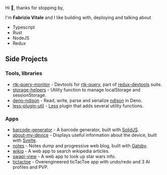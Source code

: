 Hi 👋, thanks for stopping by, <br/>

I'm **Fabrizio Vitale** and I like building with, deploying and talking about

- Typescript
- Rust
- NodeJS
- Redux

## Side Projects

### Tools, libraries

- [rtk-query-monitor](https://www.npmjs.com/package/@redux-devtools/rtk-query-monitor) - Devtools for [rtk-query](https://redux-toolkit.js.org/rtk-query/overview), part of [redux-devtools](https://github.com/reduxjs/redux-devtools) suite.
- [storage-helpers](https://github.com/FaberVitale/storage-helpers) - Utility function to manage localStorage and sessionStorage.
- [deno-ndjson](https://github.com/FaberVitale/deno-ndjson) - Read, write, parse and serialize [ndjson](http://ndjson.org/) in Deno.
- [less-plugin-util](https://github.com/FaberVitale/less-plugin-util) - [Less](https://lesscss.org/) plugin that adds several utility functions.

### Apps

- [barcode-generator](https://fabervitale.github.io/solid-bricks/examples/barcode-generator/) - A barcode generator, built with [SolidJS](https://www.solidjs.com/).
- [about-my-device](https://about-my-device.netlify.app/) - Displays useful information about the device, built with [Svelte](https://svelte.dev/).
- [notes](https://fabervitale.github.io/notes/) - Notes dump and progressive web blog, built with [Gatsby](https://www.gatsbyjs.com/).
- [wikiq](https://wikiq.netlify.app/) - A web app to search wikipedia articles.
- [swapi-view](https://fabervitale.github.io/swapi-view/#/) - A web app to look up star wars info.
- [tictactoe](https://fabervitale.github.io/tictactoe/) - Overengineered ticTacToe app with undo/redo and 3 AI profiles and PVP.
